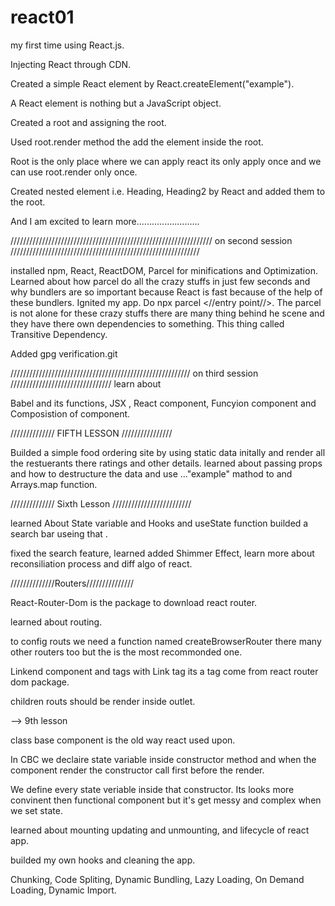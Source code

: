 # react01

my first time using React.js.

Injecting React through CDN.

Created a simple React element by React.createElement("example").

A React element is nothing but a JavaScript object.

Created a root and assigning the root.

Used root.render method the add the element inside the root.

Root is the only place where we can apply react its only apply once and we can use root.render only once.

Created nested element i.e. Heading, Heading2 by React and added them to the root.

And I am excited to learn more.........................



//////////////////////////////////////////////////////////////// on second session ////////////////////////////////////////////////////////////


installed npm, React, ReactDOM, Parcel for minifications and Optimization.
Learned about how parcel do all the crazy stuffs in just few seconds and why bundlers are so important because React is fast because of the help of these bundlers.
Ignited my app. Do npx parcel <//entry point//>.
The parcel is not alone for these crazy  stuffs there are many thing behind he scene and they have there own dependencies to something. This thing called Transitive Dependency.

Added gpg verification.git 


///////////////////////////////////////////////////////// on third session ////////////////////////////////
learn about 

Babel and its functions, JSX , React component, Funcyion component and Composistion of component.

////////////// FIFTH LESSON ////////////////

Builded a simple food ordering site by using static data initally and render all the restuerants there ratings and other details. learned about passing props and
how to destructure the data and use ..."example" mathod to and Arrays.map function.

////////////// Sixth Lesson /////////////////////////

learned About State variable and Hooks and useState function  builded a search bar useing that .

<!-- Seventh lesson -->

fixed the search feature, learned added Shimmer Effect, learn more about reconsiliation process and diff algo of react.

<!-- eight lesson -->

//////////////Routers///////////////

React-Router-Dom is the package to download react router.

learned about routing.

to config routs we need a function named createBrowserRouter there many other routers too but the is the most recommonded one.

Linkend component and tags with Link tag its a tag come from react router dom package.

children routs should be render inside outlet.

<!-- class base component -->
 --> 9th lesson

 class base component is the old way react used upon.

 In CBC we declaire state variable inside constructor method and when the component render the constructor call first before the render.

 We define every state veriable inside that constructor. Its looks more convinent then functional component but it's get messy and complex when we set state.

 learned about mounting updating and unmounting, and lifecycle of react app.

 <!-- optimising -->

 builded my own hooks and cleaning the app.

 Chunking, Code Spliting, Dynamic Bundling, Lazy Loading, On Demand Loading, Dynamic Import.





